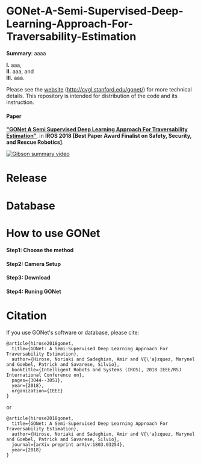 # GONet-A-Semi-Supervised-Deep-Learning-Approach-For-Traversability-Estimation
 
**Summary**: aaaa

**I.** aaa,  
**II.** aaa, and  
**III.** aaa.  

Please see the [website](http://cvgl.stanford.edu/gonet/) (http://cvgl.stanford.edu/gonet/) for more technical details. This repository is intended for distribution of the code and its instruction.

#### Paper
**["GONet A Semi Supervised Deep Learning Approach For Traversability Estimation"](http://cvgl.stanford.edu/gonet/)**, in **IROS 2018 [Best Paper Award Finalist on Safety, Security, and Rescue Robotics]**.


[![Gibson summary video](misc/vid_thumbnail_600.png)](https://youtu.be/SmVsGQ2-dlM "Click to watch the video summarizing Gibson environment!")


Release
=================


Database
=================


How to use GONet
=================

#### Step1: Choose the method


#### Step2: Camera Setup


#### Step3: Download


#### Step4: Runing GONet


Citation
=================

If you use GONet's software or database, please cite:
```
@article{hirose2018gonet,
  title={GONet: A Semi-Supervised Deep Learning Approach For Traversability Estimation},
  author={Hirose, Noriaki and Sadeghian, Amir and V{\'a}zquez, Marynel and Goebel, Patrick and Savarese, Silvio},
  booktitle={Intelligent Robots and Systems (IROS), 2018 IEEE/RSJ International Conference on},
  pages={3044--3051},
  year={2018},
  organization={IEEE}
}
```
or
```
@article{hirose2018gonet,
  title={GONet: A Semi-Supervised Deep Learning Approach For Traversability Estimation},
  author={Hirose, Noriaki and Sadeghian, Amir and V{\'a}zquez, Marynel and Goebel, Patrick and Savarese, Silvio},
  journal={arXiv preprint arXiv:1803.03254},
  year={2018}
}
```


